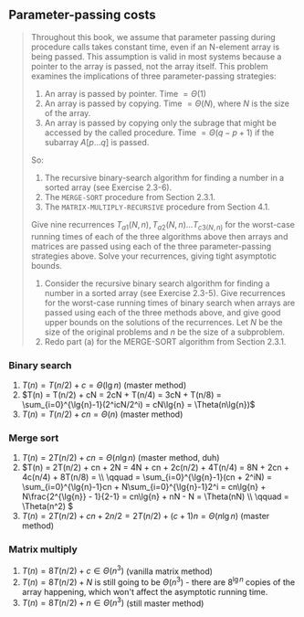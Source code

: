 ## Parameter-passing costs

> Throughout this book, we assume that parameter passing during procedure calls
> takes constant time, even if an N-element array is being passed. This assumption
> is valid in most systems because a pointer to the array is passed, not the array
> itself. This problem examines the implications of three parameter-passing strategies:
>
> 1. An array is passed by pointer. Time $= \Theta(1)$
> 2. An array is passed by copying. Time $= \Theta(N)$, where $N$ is the size of the array.
> 3. An array is passed by copying only the subrage that might be accessed by the called
>    procedure. Time $= \Theta(q - p + 1)$ if the subarray $A[p \ldots q]$ is passed.
>
> So:
>
> 1. The recursive binary-search algorithm for finding a number in a sorted
>    array (see Exercise 2.3-6).
> 2. The `MERGE-SORT` procedure from Section 2.3.1.
> 3. The `MATRIX-MULTIPLY-RECURSIVE` procedure from Section 4.1.
>
> Give nine recurrences $T_{a1}(N, n), T_{a2}(N, n) \ldots T_{c3(N, n)}$ for the
> worst-case running times of each of the three algorithms above then arrays and
> matrices are passed using each of the three parameter-passing strategies
> above. Solve your recurrences, giving tight asymptotic bounds.
> 1. Consider the recursive binary search algorithm for finding a number in a sorted
>    array (see Exercise 2.3-5). Give recurrences for the worst-case running times
>    of binary search when arrays are passed using each of the three methods above,
>    and give good upper bounds on the solutions of the recurrences. Let $N$ be the
>    size of the original problems and $n$ be the size of a subproblem.
> 2. Redo part (a) for the MERGE-SORT algorithm from Section 2.3.1.

### Binary search

1. $T(n) = T(n/2) + c = \Theta(\lg{n})$ (master method)
2. $T(n) = T(n/2) + cN = 2cN + T(n/4) = 3cN + T(n/8) = \sum_{i=0}^{\lg{n}-1}(2^icN/2^i) = cN\lg{n} = \Theta(n\lg{n})$
3. $T(n) = T(n/2) + cn = \Theta(n)$ (master method)

### Merge sort

1. $T(n) = 2T(n/2) + cn = \Theta(n\lg{n})$ (master method, duh)
2. $T(n) = 2T(n/2) + cn + 2N = 4N + cn + 2c(n/2) + 4T(n/4) = 8N + 2cn + 4c(n/4) + 8T(n/8) = \\\\ \qquad
         = \sum_{i=0}^{\lg{n}-1}(cn + 2^iN)
         = \sum_{i=0}^{\lg{n}-1}cn + N\sum_{i=0}^{\lg{n}-1}2^i
         = cn\lg{n} + N\frac{2^{\lg{n}} - 1}{2-1}
         = cn\lg{n} + nN - N
         = \Theta(nN) \\\\ \qquad
         = \Theta(n^2) $
3. $T(n) = 2T(n/2) + cn + 2n/2 = 2T(n/2) + (c+1)n = \Theta(n\lg{n})$ (master method)

### Matrix multiply

1. $T(n) = 8T(n/2) + c \in \Theta(n^3)$ (vanilla matrix method)
2. $T(n) = 8T(n/2) + N$ is still going to be $\Theta(n^3)$ - there are $8^{\lg
   n}$ copies of the array happening, which won't affect the asymptotic running
   time.
3. $T(n) = 8T(n/2) + n \in \Theta(n^3)$ (still master method)
